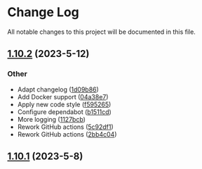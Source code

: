 # Change Log

All notable changes to this project will be documented in this file.

<a name="1.10.2"></a>
## [1.10.2](https://www.github.com/Amarok79/Bar-Web/releases/tag/v1.10.2) (2023-5-12)

### Other

* Adapt changelog ([1d09b86](https://www.github.com/Amarok79/Bar-Web/commit/1d09b86db857cab63ff74df60baeeb5b29308cf5))
* Add Docker support ([04a38e7](https://www.github.com/Amarok79/Bar-Web/commit/04a38e7c0961b2a646b3ee047c736054ed45fdad))
* Apply new code style ([f595265](https://www.github.com/Amarok79/Bar-Web/commit/f5952654a9db43d5160b09dcb481c9d1d87ebf1a))
* Configure dependabot ([b1511cd](https://www.github.com/Amarok79/Bar-Web/commit/b1511cd89497c001d16bdfcf8a5f207283103dfc))
* More logging ([1127bcb](https://www.github.com/Amarok79/Bar-Web/commit/1127bcb3e3b803aca71d4124951b4e7206eae3a3))
* Rework GitHub actions ([5c92df1](https://www.github.com/Amarok79/Bar-Web/commit/5c92df1c9b134e4e5589d1e8045944aa284fced3))
* Rework GitHub actions ([2bb4c04](https://www.github.com/Amarok79/Bar-Web/commit/2bb4c049170347564169023931d9ae389792772c))

<a name="1.10.1"></a>
## [1.10.1](https://www.github.com/Amarok79/Bar-Web/releases/tag/v1.10.1) (2023-5-8)

